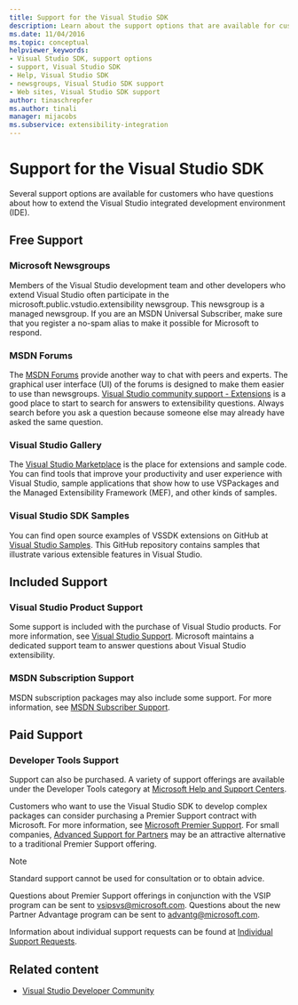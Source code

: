 ```yaml
---
title: Support for the Visual Studio SDK
description: Learn about the support options that are available for customers about how to extend the Visual Studio IDE.
ms.date: 11/04/2016
ms.topic: conceptual
helpviewer_keywords:
- Visual Studio SDK, support options
- support, Visual Studio SDK
- Help, Visual Studio SDK
- newsgroups, Visual Studio SDK support
- Web sites, Visual Studio SDK support
author: tinaschrepfer
ms.author: tinali
manager: mijacobs
ms.subservice: extensibility-integration
---
```

# Support for the Visual Studio SDK

Several support options are available for customers who have questions about how to extend the Visual Studio integrated development environment (IDE).

## Free Support

### Microsoft Newsgroups
 Members of the Visual Studio development team and other developers who extend Visual Studio often participate in the microsoft.public.vstudio.extensibility newsgroup. This newsgroup is a managed newsgroup. If you are an MSDN Universal Subscriber, make sure that you register a no-spam alias to make it possible for Microsoft to respond.

### MSDN Forums
 The [MSDN Forums](https://social.msdn.microsoft.com/Forums/home) provide another way to chat with peers and experts. The graphical user interface (UI) of the forums is designed to make them easier to use than newsgroups. [Visual Studio community support - Extensions](/answers/topics/vs-extensions.html) is a good place to start to search for answers to extensibility questions. Always search before you ask a question because someone else may already have asked the same question.

### Visual Studio Gallery
 The [Visual Studio Marketplace](https://marketplace.visualstudio.com/) is the place for extensions and sample code. You can find tools that improve your productivity and user experience with Visual Studio, sample applications that show how to use VSPackages and the Managed Extensibility Framework (MEF), and other kinds of samples.

### Visual Studio SDK Samples

You can find open source examples of VSSDK extensions on GitHub at [Visual Studio Samples](https://github.com/Microsoft/VSSDK-Extensibility-Samples). This GitHub repository contains samples that illustrate various extensible features in Visual Studio.

## Included Support

### Visual Studio Product Support
 Some support is included with the purchase of Visual Studio products. For more information, see [Visual Studio Support](https://msdn.microsoft.com/vstudio/cc136615.aspx). Microsoft maintains a dedicated support team to answer questions about Visual Studio extensibility.

### MSDN Subscription Support
 MSDN subscription packages may also include some support. For more information, see [MSDN Subscriber Support](https://msdn.microsoft.com/subscriptions/aa718661.aspx).

## Paid Support

### Developer Tools Support

Support can also be purchased. A variety of support offerings are available under the Developer Tools category at [Microsoft Help and Support Centers](https://support.microsoft.com/supportforbusiness/productselection?fltadd=sps-business-1&sapId=4fd4947b-15ea-ce01-080f-97f2ca3c76e8).

Customers who want to use the Visual Studio SDK to develop complex packages can consider purchasing a Premier Support contract with Microsoft. For more information, see [Microsoft Premier Support](https://support.microsoft.com/premier). For small companies, [Advanced Support for Partners](https://partner.microsoft.com/support/advanced-cloud-support) may be an attractive alternative to a traditional Premier Support offering.

> [!NOTE]
> Standard support cannot be used for consultation or to obtain advice.

Questions about Premier Support offerings in conjunction with the VSIP program can be sent to [vsipsvs@microsoft.com](mailto:vsipsvs@microsoft.com). Questions about the new Partner Advantage program can be sent to [advantg@microsoft.com](mailto:advantg@microsoft.com).

Information about individual support requests can be found at [Individual Support Requests](https://support.microsoft.com/supportforbusiness/productselection).

## Related content

- [Visual Studio Developer Community](https://developercommunity.visualstudio.com/home)
